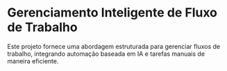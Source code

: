 # Gerenciamento Inteligente de Fluxo de Trabalho
Este projeto fornece uma abordagem estruturada para gerenciar fluxos de trabalho, integrando automação baseada em IA e tarefas manuais de maneira eficiente.
